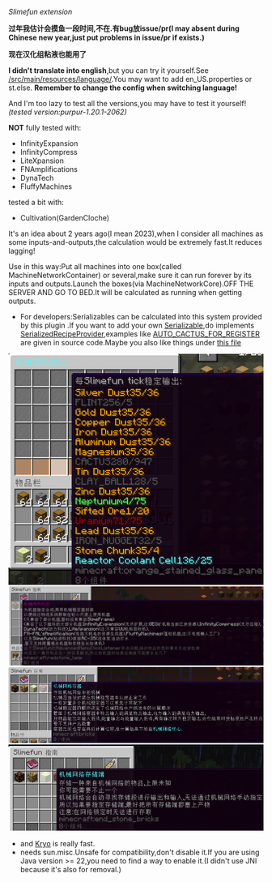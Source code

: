 *Slimefun extension*

**过年我估计会摸鱼一段时间,不在.有bug放issue/pr(I may absent during Chinese new year,just put problems in issue/pr if exists.)**

**现在汉化组粘液也能用了**

**I didn't translate into english**,but you can try it yourself.See [/src/main/resources/language/](/src/main/resources/language).You may want to add en_US.properties or st.else.
**Remember to change the config when switching language!**

And I'm too lazy to test all the versions,you may have to test it yourself!
*(tested version:purpur-1.20.1-2062)*

**NOT** fully tested with:
* InfinityExpansion
* InfinityCompress
* LiteXpansion
* FNAmplifications
* DynaTech
* FluffyMachines

tested a bit with:
* Cultivation(GardenCloche)

It's an idea about 2 years ago(I mean 2023),when I consider all machines as some inputs-and-outputs,the calculation would be extremely fast.It reduces lagging!

Use in this way:Put all machines into one box(called MachineNetworkContainer) or several,make sure it can run forever by its inputs and outputs.Launch the boxes(via MachineNetworkCore).OFF THE SERVER AND GO TO BED.It will be calculated as running when getting outputs.

* For developers:Serializables can be calculated into this system provided by this plugin .If you want to add your own [Serializable](/src/main/java/io/github/ignorelicensescn/minimizefactory/items/serializable/SerializeOnly.java#L3),do implements [SerializedRecipeProvider](src/main/java/io/github/ignorelicensescn/minimizefactory/utils/recipesupport/SerializedRecipeProvider.java),examples like [AUTO_CACTUS_FOR_REGISTER](/src/main/java/io/github/ignorelicensescn/minimizefactory/items/Registers.java#L203) are given in source code.Maybe you also like things under [this file](/src/main/java/io/github/ignorelicensescn/minimizefactory/utils/compatibilities/InfinityExpansion/InfinityExpansionSerializedMachineRecipes.java)

![img-reactor-based-factory](/images/example-nuclear-reactor-and-ores.png)
![img example](/images/machine-serializer.png)
![img example](/images/machine-network-container.png)
![img example](/images/machine-network-storage.png)



* and [Kryo](https://github.com/EsotericSoftware/kryo) is really fast.
* needs sun.misc.Unsafe for compatibility,don't disable it.If you are using Java version >= 22,you need to find a way to enable it.(I didn't use JNI because it's also for removal.)